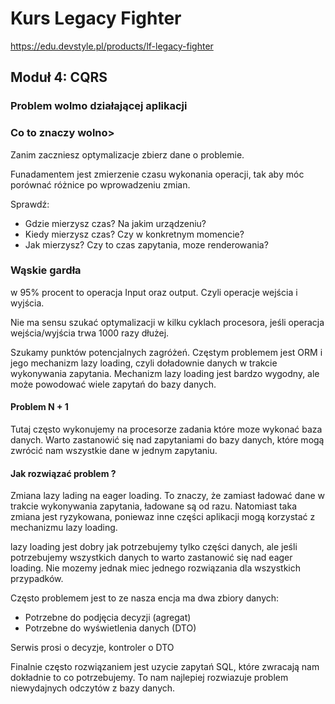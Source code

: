 # Kurs Legacy Fighter

https://edu.devstyle.pl/products/lf-legacy-fighter

## Moduł 4: CQRS

### Problem wolmo działającej aplikacji

### Co to znaczy wolno>

Zanim zaczniesz optymalizacje zbierz dane o problemie.

Funadamentem jest zmierzenie czasu wykonania operacji, tak aby móc porównać różnice po wprowadzeniu zmian.

Sprawdź:

-   Gdzie mierzysz czas? Na jakim urządzeniu?
-   Kiedy mierzysz czas? Czy w konkretnym momencie?
-   Jak mierzysz? Czy to czas zapytania, moze renderowania?

### Wąskie gardła

w 95% procent to operacja Input oraz output. Czyli operacje wejścia i wyjścia.

Nie ma sensu szukać optymalizacji w kilku cyklach procesora, jeśli operacja wejścia/wyjścia trwa 1000 razy dłużej.

Szukamy punktów potencjalnych zagróżeń. Częstym problemem jest ORM i jego mechanizm lazy loading, czyli doładownie danych w trakcie wykonywania zapytania. Mechanizm lazy loading jest bardzo wygodny, ale może powodować wiele zapytań do bazy danych.

#### Problem N + 1

Tutaj często wykonujemy na procesorze zadania które moze wykonać baza danych.
Warto zastanowić się nad zapytaniami do bazy danych, które mogą zwrócić nam wszystkie dane w jednym zapytaniu.

#### Jak rozwiązać problem ?

Zmiana lazy lading na eager loading. To znaczy, że zamiast ładować dane w trakcie wykonywania zapytania, ładowane są od razu.
Natomiast taka zmiana jest ryzykowana, poniewaz inne części aplikacji mogą korzystać z mechanizmu lazy loading.

lazy loading jest dobry jak potrzebujemy tylko części danych, ale jeśli potrzebujemy wszystkich danych to warto zastanowić się nad eager loading. Nie mozemy jednak miec jednego rozwiązania dla wszystkich przypadków.

Często problemem jest to ze nasza encja ma dwa zbiory danych:

-   Potrzebne do podjęcia decyzji (agregat)
-   Potrzebne do wyświetlenia danych (DTO)

Serwis prosi o decyzje, kontroler o DTO

Finalnie często rozwiązaniem jest uzycie zapytań SQL, które zwracają nam dokładnie to co potrzebujemy. To nam najlepiej rozwiazuje
problem niewydajnych odczytów z bazy danych.
